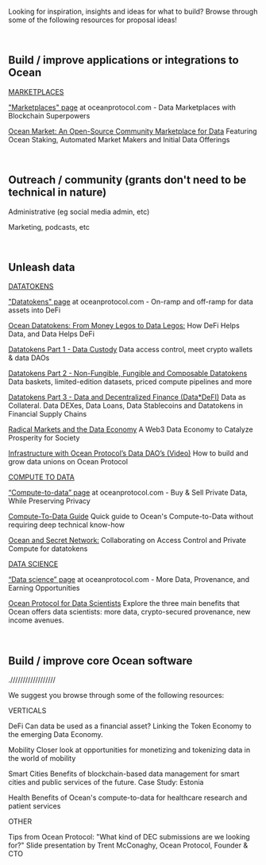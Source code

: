 Looking for inspiration, insights and ideas for what to build? Browse through some of the following resources for proposal ideas!

<br>

<h2>Build / improve applications or integrations to Ocean</h2>

<u>MARKETPLACES</u>

["Marketplaces" page](https://oceanprotocol.com/technology/marketplaces) at oceanprotocol.com - Data Marketplaces with Blockchain Superpowers

[Ocean Market: An Open-Source Community Marketplace for Data](https://blog.oceanprotocol.com/ocean-market-an-open-source-community-marketplace-for-data-4b99bedacdc3) Featuring Ocean Staking, Automated Market Makers and Initial Data Offerings


<br>

<h2>Outreach / community (grants don't need to be technical in nature)</h2>

Administrative (eg social media admin, etc)

Marketing, podcasts, etc

<br>

<h2>Unleash data</h2>

<u>DATATOKENS</u>

["Datatokens" page](https://oceanprotocol.com/technology/data-tokens) at oceanprotocol.com - On-ramp and off-ramp for data assets into DeFi

[Ocean Datatokens: From Money Legos to Data Legos:](https://blog.oceanprotocol.com/ocean-datatokens-from-money-legos-to-data-legos-4f867cec1837) How DeFi Helps Data, and Data Helps DeFi

[Datatokens Part 1 - Data Custody](https://blog.oceanprotocol.com/data-tokens-1-data-custody-1d0d5ae66d0c)  Data access control, meet crypto wallets & data DAOs

[Datatokens Part 2 - Non-Fungible, Fungible and Composable Datatokens](https://blog.oceanprotocol.com/data-tokens-2-fungible-composable-54b6e0d28293) Data baskets, limited-edition datasets, priced compute pipelines and more

[Datatokens Part 3 - Data and Decentralized Finance (Data*DeFI)](https://blog.oceanprotocol.com/data-tokens-3-data-and-decentralized-finance-data-defi-d5c9a6e578b7) Data as Collateral. Data DEXes, Data Loans, Data Stablecoins and Datatokens in Financial Supply Chains

[Radical Markets and the Data Economy](https://blog.oceanprotocol.com/radical-markets-and-the-data-economy-4847c272f5) A Web3 Data Economy to Catalyze Prosperity for Society

[Infrastructure with Ocean Protocol’s Data DAO’s (Video)](https://www.youtube.com/watch?v=SSRGRxTriIg) How to build and grow data unions on Ocean Protocol

<u>COMPUTE TO DATA</u>

[“Compute-to-data” page](https://oceanprotocol.com/technology/compute-to-data) at oceanprotocol.com - Buy & Sell Private Data, While Preserving Privacy

[Compute-To-Data Guide](https://blog.oceanprotocol.com/v2-ocean-compute-to-data-guide-9a3491034b64) Quick guide to Ocean's Compute-to-Data without requiring deep technical know-how

[Ocean and Secret Network:](https://blog.oceanprotocol.com/ocean-and-secret-collaborating-on-access-control-and-private-compute-for-datatokens-1427acd1fcbe) Collaborating on Access Control and Private Compute for datatokens

<u>DATA SCIENCE</u>

[“Data science” page](https://oceanprotocol.com/technology/data-science) at oceanprotocol.com - More Data, Provenance, and Earning Opportunities

[Ocean Protocol for Data Scientists](https://blog.oceanprotocol.com/how-ocean-can-benefit-data-scientists-7e502e5f1a5f) Explore the three main benefits that Ocean offers data scientists: more data, crypto-secured provenance, new income avenues.

<br>

<h2>Build / improve core Ocean software</h2>



.//////////////////


We suggest you browse through some of the following resources: 







VERTICALS 

DeFi Can data be used as a financial asset? Linking the Token Economy to the emerging Data Economy.

Mobility Closer look at opportunities for monetizing and tokenizing data in the world of mobility

Smart Cities Benefits of blockchain-based data management for smart cities and public services of the future. Case Study: Estonia 

Health Benefits of Ocean's compute-to-data for healthcare research and patient services





OTHER

Tips from Ocean Protocol: "What kind of DEC submissions are we looking for?" Slide presentation by Trent McConaghy, Ocean Protocol, Founder & CTO


